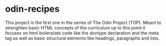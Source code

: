 # odin-recipes

This project is the first one in the series of The Odin Project (TOP).
Meant to strenghten basic HTML concepts of the curriculum up to this point
it focuses on html boilerplate code like the doctype declaration and the meta
tag as well as basic structural elements like headings, paragraphs and lists.
